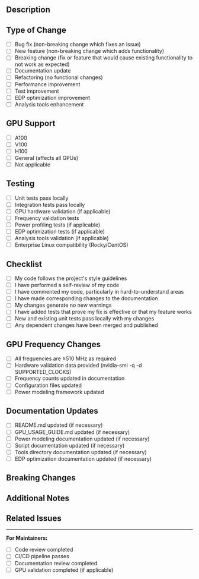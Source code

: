 ## Description
<!-- Provide a brief description of the changes in this PR -->

## Type of Change
<!-- Mark the relevant option with an [x] -->
- [ ] Bug fix (non-breaking change which fixes an issue)
- [ ] New feature (non-breaking change which adds functionality)
- [ ] Breaking change (fix or feature that would cause existing functionality to not work as expected)
- [ ] Documentation update
- [ ] Refactoring (no functional changes)
- [ ] Performance improvement
- [ ] Test improvement
- [ ] EDP optimization improvement
- [ ] Analysis tools enhancement

## GPU Support
<!-- If this PR affects GPU support, mark relevant GPUs -->
- [ ] A100
- [ ] V100
- [ ] H100
- [ ] General (affects all GPUs)
- [ ] Not applicable

## Testing
<!-- Mark the testing you have performed -->
- [ ] Unit tests pass locally
- [ ] Integration tests pass locally
- [ ] GPU hardware validation (if applicable)
- [ ] Frequency validation tests
- [ ] Power profiling tests (if applicable)
- [ ] EDP optimization tests (if applicable)
- [ ] Analysis tools validation (if applicable)
- [ ] Enterprise Linux compatibility (Rocky/CentOS)

## Checklist
<!-- Mark completed items with an [x] -->
- [ ] My code follows the project's style guidelines
- [ ] I have performed a self-review of my code
- [ ] I have commented my code, particularly in hard-to-understand areas
- [ ] I have made corresponding changes to the documentation
- [ ] My changes generate no new warnings
- [ ] I have added tests that prove my fix is effective or that my feature works
- [ ] New and existing unit tests pass locally with my changes
- [ ] Any dependent changes have been merged and published

## GPU Frequency Changes
<!-- If this PR modifies GPU frequencies, complete this section -->
- [ ] All frequencies are ≥510 MHz as required
- [ ] Hardware validation data provided (nvidia-smi -q -d SUPPORTED_CLOCKS)
- [ ] Frequency counts updated in documentation
- [ ] Configuration files updated
- [ ] Power modeling framework updated

## Documentation Updates
<!-- If this PR includes documentation changes -->
- [ ] README.md updated (if necessary)
- [ ] GPU_USAGE_GUIDE.md updated (if necessary)
- [ ] Power modeling documentation updated (if necessary)
- [ ] Script documentation updated (if necessary)
- [ ] Tools directory documentation updated (if necessary)
- [ ] EDP optimization documentation updated (if necessary)

## Breaking Changes
<!-- If this PR includes breaking changes, describe them -->
<!-- Describe what users need to do to migrate their code -->

## Additional Notes
<!-- Add any additional information about this PR -->

## Related Issues
<!-- Link any related issues using "Fixes #123" or "Closes #123" -->

---

**For Maintainers:**
- [ ] Code review completed
- [ ] CI/CD pipeline passes
- [ ] Documentation review completed
- [ ] GPU validation completed (if applicable)
